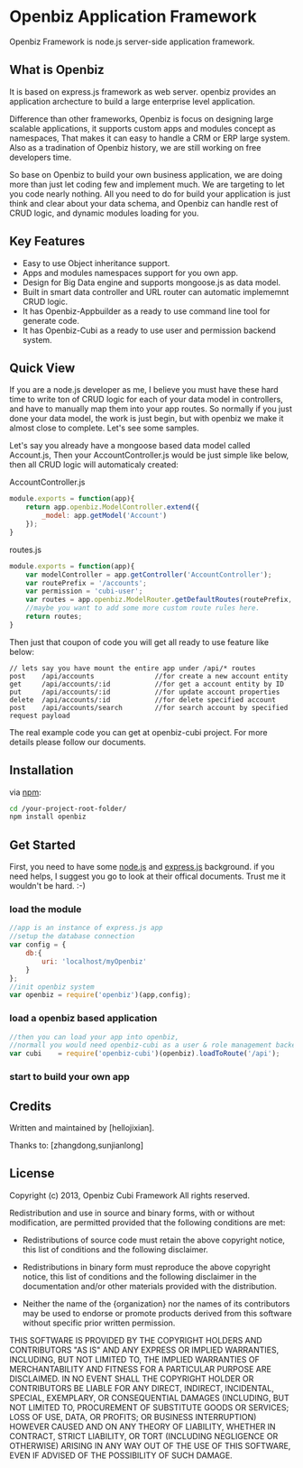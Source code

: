 Openbiz Application Framework
=============================
Openbiz Framework is node.js server-side application framework.

What is Openbiz
---------------------
It is based on express.js framework as web server. openbiz provides an application archecture to build a large enterprise level application.

Difference than other frameworks, Openbiz is focus on designing large scalable applications, it supports custom apps and modules concept as namespaces,
That makes it can easy to handle a CRM or ERP large system. Also as a tradination of Openbiz history, we are still working on free developers time.

So base on Openbiz to build your own business application, we are doing more than just let coding few and implement much. We are targeting to let you code nearly nothing.
All you need to do for build your application is just think and clear about your data schema, and Openbiz can handle rest of CRUD logic, and dynamic modules loading for you.


Key Features
---------------------------
* Easy to use Object inheritance support.
* Apps and modules namespaces support for you own app.
* Design for Big Data engine and supports mongoose.js as data model.
* Built in smart data controller and URL router can automatic implememnt CRUD logic.
* It has Openbiz-Appbuilder as a ready to use command line tool for generate code.
* It has Openbiz-Cubi as a ready to use user and permission backend system.

Quick View
----------------------------
If you are a node.js developer as me, I believe you must have these hard time to write ton of CRUD logic for each of your data model in controllers,
and have to manually map them into your app routes. So normally if you just done your data model, the work is just begin, but with openbiz we make it almost close to complete.
Let's see some samples.

Let's say you already have a mongoose based data model called Account.js, Then your AccountController.js would be just simple like below, then all CRUD logic will automaticaly created:

AccountController.js
```javascript
module.exports = function(app){
    return app.openbiz.ModelController.extend({
        _model: app.getModel('Account')
    });
}
```
routes.js
```javascript
module.exports = function(app){
    var modelController = app.getController('AccountController');
    var routePrefix = '/accounts';
    var permission = 'cubi-user';
    var routes = app.openbiz.ModelRouter.getDefaultRoutes(routePrefix, modelController, permission);
    //maybe you want to add some more custom route rules here.
    return routes;
}
```

Then just that coupon of code you will get all ready to use feature like below:
```
// lets say you have mount the entire app under /api/* routes
post    /api/accounts               //for create a new account entity
get     /api/accounts/:id           //for get a account entity by ID
put     /api/accounts/:id           //for update account properties
delete  /api/accounts/:id           //for delete specified account
post    /api/accounts/search        //for search account by specified request payload
```

The real example code you can get at openbiz-cubi project. For more details please follow our documents.


Installation
---------------
via [npm](http://www.npmjs.org):
```sh
cd /your-project-root-folder/
npm install openbiz
```


Get Started
----------------------
First, you need to have some [node.js](http://www.nodejs.org) and [express.js](http://www.expressjs.com) background.
if you need helps, I suggest you go to look at their offical documents. Trust me it wouldn't be hard.  :-)

### load the module
```javascript
//app is an instance of express.js app
//setup the database connection
var config = {
    db:{
        uri: 'localhost/myOpenbiz'
    }
};
//init openbiz system
var openbiz = require('openbiz')(app,config);
```

### load a openbiz based application
```javascript
//then you can load your app into openbiz,
//normall you would need openbiz-cubi as a user & role management backend.
var cubi    = require('openbiz-cubi')(openbiz).loadToRoute('/api');
```

### start to build your own app

Credits
----------------------
Written and maintained by [hellojixian].

Thanks to: [zhangdong,sunjianlong]

License
----------------------
Copyright (c) 2013, Openbiz Cubi Framework
All rights reserved.

Redistribution and use in source and binary forms, with or without modification,
are permitted provided that the following conditions are met:

* Redistributions of source code must retain the above copyright notice, this
  list of conditions and the following disclaimer.

* Redistributions in binary form must reproduce the above copyright notice, this
  list of conditions and the following disclaimer in the documentation and/or
  other materials provided with the distribution.

* Neither the name of the {organization} nor the names of its
  contributors may be used to endorse or promote products derived from
  this software without specific prior written permission.

THIS SOFTWARE IS PROVIDED BY THE COPYRIGHT HOLDERS AND CONTRIBUTORS "AS IS" AND
ANY EXPRESS OR IMPLIED WARRANTIES, INCLUDING, BUT NOT LIMITED TO, THE IMPLIED
WARRANTIES OF MERCHANTABILITY AND FITNESS FOR A PARTICULAR PURPOSE ARE
DISCLAIMED. IN NO EVENT SHALL THE COPYRIGHT HOLDER OR CONTRIBUTORS BE LIABLE FOR
ANY DIRECT, INDIRECT, INCIDENTAL, SPECIAL, EXEMPLARY, OR CONSEQUENTIAL DAMAGES
(INCLUDING, BUT NOT LIMITED TO, PROCUREMENT OF SUBSTITUTE GOODS OR SERVICES;
LOSS OF USE, DATA, OR PROFITS; OR BUSINESS INTERRUPTION) HOWEVER CAUSED AND ON
ANY THEORY OF LIABILITY, WHETHER IN CONTRACT, STRICT LIABILITY, OR TORT
(INCLUDING NEGLIGENCE OR OTHERWISE) ARISING IN ANY WAY OUT OF THE USE OF THIS
SOFTWARE, EVEN IF ADVISED OF THE POSSIBILITY OF SUCH DAMAGE.
